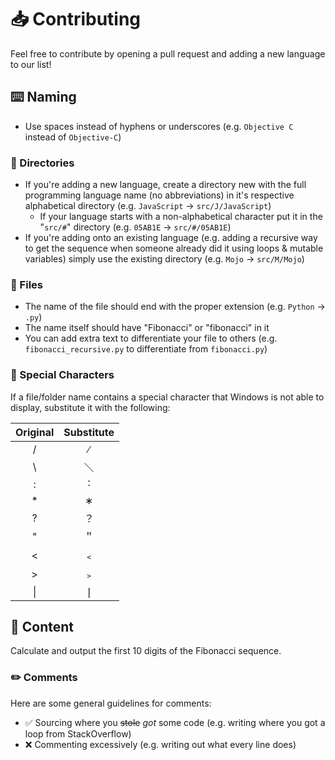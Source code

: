 # 📥 Contributing

Feel free to contribute by opening a pull request and adding a new language to our list!

## ⌨️ Naming

- Use spaces instead of hyphens or underscores (e.g. `Objective C` instead of `Objective-C`)

### 📂 Directories

- If you're adding a new language, create a directory new with the full programming language name (no abbreviations) in it's respective alphabetical directory (e.g. `JavaScript` -> `src/J/JavaScript`)
  - If your language starts with a non-alphabetical character put it in the "`src/#`" directory (e.g. `05AB1E` -> `src/#/05AB1E`)
- If you're adding onto an existing language (e.g. adding a recursive way to get the sequence when someone already did it using loops & mutable variables) simply use the existing directory (e.g. `Mojo` -> `src/M/Mojo`)

### 📛 Files

- The name of the file should end with the proper extension (e.g. `Python` -> `.py`)
- The name itself should have "Fibonacci" or "fibonacci" in it
- You can add extra text to differentiate your file to others (e.g. `fibonacci_recursive.py` to differentiate from `fibonacci.py`)

### 📝 Special Characters

If a file/folder name contains a special character that Windows is not able to display, substitute it with the following:

|Original|Substitute|
|:-:|:-:|
|/|∕|
|\\ |＼|
|:|˸|
|\*|∗|
|?|？|
|"|＂|
|<|﹤|
|>|﹥|
|\||❘|

## 📜 Content

Calculate and output the first 10 digits of the Fibonacci sequence.

### ✏️ Comments

Here are some general guidelines for comments:

- ✅ Sourcing where you ~~stole~~ *got* some code (e.g. writing where you got a loop from StackOverflow)
- ❌ Commenting excessively (e.g. writing out what every line does)